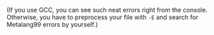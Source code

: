 (If you use GCC, you can see such neat errors right from the console. Otherwise, you have to preprocess your file with `-E` and search for Metalang99 errors by yourself.)
